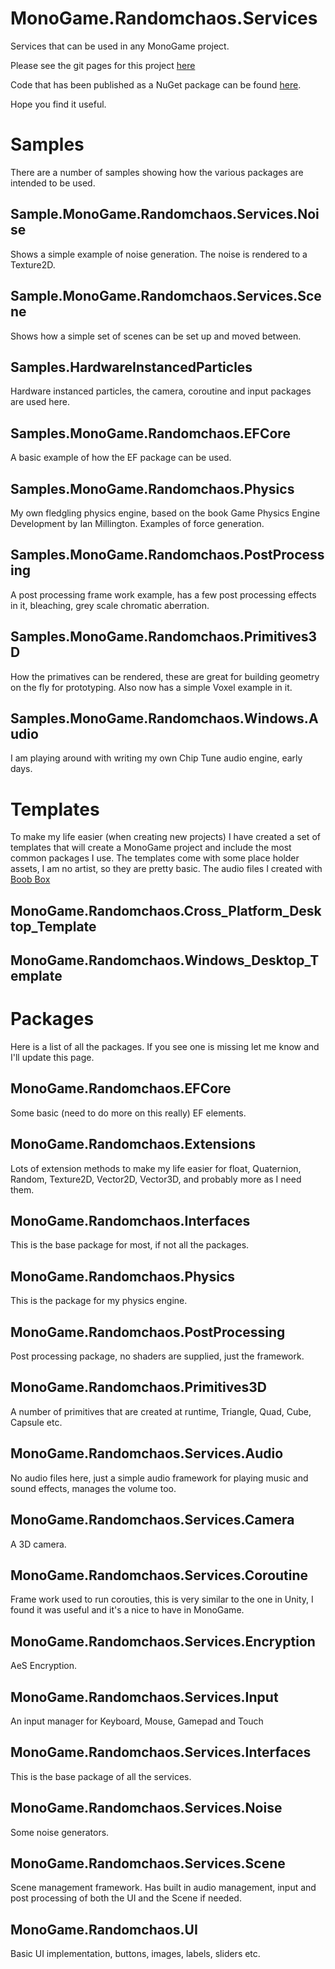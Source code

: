 # MonoGame.Randomchaos.Services
Services that can be used in any MonoGame project.

Please see the git pages for this project [here](https://nemokradxna.github.io/MonoGame.Randomchaos.Services/)

Code that has been published as a NuGet package can be found [here](https://www.nuget.org/packages?q=MonoGame.Randomchaos.&prerel=true&sortby=relevance).

Hope you find it useful.

# Samples
There are a number of samples showing how the various packages are intended to be used.

## Sample.MonoGame.Randomchaos.Services.Noise
Shows a simple example of noise generation. The noise is rendered to a Texture2D.

## Sample.MonoGame.Randomchaos.Services.Scene
Shows how a simple set of scenes can be set up and moved between.

## Samples.HardwareInstancedParticles
Hardware instanced particles, the camera, coroutine and input packages are used here.

## Samples.MonoGame.Randomchaos.EFCore
A basic example of how the EF package can be used.

## Samples.MonoGame.Randomchaos.Physics
My own fledgling physics engine, based on the book Game Physics Engine Development by Ian Millington.
Examples of force generation.

## Samples.MonoGame.Randomchaos.PostProcessing
A post processing frame work example, has a few post processing effects in it, bleaching, grey scale chromatic aberration.

## Samples.MonoGame.Randomchaos.Primitives3D
How the primatives can be rendered, these are great for building geometry on the fly for prototyping. Also now has a simple Voxel example in it.

## Samples.MonoGame.Randomchaos.Windows.Audio
I am playing around with writing my own Chip Tune audio engine, early days.

# Templates
To make my life easier (when creating new projects) I have created a set of templates that will create a MonoGame project and include the most common packages I use.
The templates come with some place holder assets, I am no artist, so they are pretty basic. The audio files I created with [Boob Box](https://www.beepbox.co/)

## MonoGame.Randomchaos.Cross_Platform_Desktop_Template
## MonoGame.Randomchaos.Windows_Desktop_Template

# Packages
Here is a list of all the packages. If you see one is missing let me know and I'll update this page.

## MonoGame.Randomchaos.EFCore
Some basic (need to do more on this really) EF elements.

## MonoGame.Randomchaos.Extensions
Lots of extension methods to make my life easier for float, Quaternion, Random, Texture2D, Vector2D, Vector3D, and probably more as I need them.

## MonoGame.Randomchaos.Interfaces
This is the base package for most, if not all the packages.

## MonoGame.Randomchaos.Physics
This is the package for my physics engine.

## MonoGame.Randomchaos.PostProcessing
Post processing package, no shaders are supplied, just the framework.

## MonoGame.Randomchaos.Primitives3D
A number of primitives that are created at runtime, Triangle, Quad, Cube, Capsule etc.

## MonoGame.Randomchaos.Services.Audio
No audio files here, just a simple audio framework for playing music and sound effects, manages the volume too.

## MonoGame.Randomchaos.Services.Camera
A 3D camera.

## MonoGame.Randomchaos.Services.Coroutine
Frame work used to run corouties, this is very similar to the one in Unity, I found it was useful and it's a nice to have in MonoGame.

## MonoGame.Randomchaos.Services.Encryption
AeS Encryption.

## MonoGame.Randomchaos.Services.Input
An input manager for Keyboard, Mouse, Gamepad and Touch

## MonoGame.Randomchaos.Services.Interfaces
This is the base package of all the services.

## MonoGame.Randomchaos.Services.Noise
Some noise generators.

## MonoGame.Randomchaos.Services.Scene
Scene management framework. Has built in audio management, input and post processing of both the UI and the Scene if needed.

## MonoGame.Randomchaos.UI
Basic UI implementation, buttons, images, labels, sliders etc.
